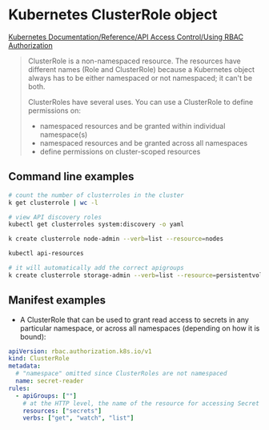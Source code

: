 # Kubernetes ClusterRole object

[Kubernetes Documentation/Reference/API Access Control/Using RBAC Authorization](https://kubernetes.io/docs/reference/access-authn-authz/rbac/)

> ClusterRole is a non-namespaced resource. The resources have different names (Role and ClusterRole) because a Kubernetes object always has to be either namespaced or not namespaced; it can't be both.
>  
> ClusterRoles have several uses. You can use a ClusterRole to define permissions on:
>  
> - namespaced resources and be granted within individual namespace(s)
> - namespaced resources and be granted across all namespaces
> - define permissions on cluster-scoped resources

## Command line examples

```bash
# count the number of clusterroles in the cluster
k get clusterrole | wc -l

# view API discovery roles
kubectl get clusterroles system:discovery -o yaml

k create clusterrole node-admin --verb=list --resource=nodes

kubectl api-resources

# it will automatically add the correct apigroups
k create clusterrole storage-admin --verb=list --resource=persistentvolumes,storageclasses
```

## Manifest examples

- A ClusterRole that can be used to grant read access to secrets in any particular namespace, or across all namespaces (depending on how it is bound):

```yaml
apiVersion: rbac.authorization.k8s.io/v1
kind: ClusterRole
metadata:
  # "namespace" omitted since ClusterRoles are not namespaced
  name: secret-reader
rules:
  - apiGroups: [""]
    # at the HTTP level, the name of the resource for accessing Secret objects is "secrets"
    resources: ["secrets"]
    verbs: ["get", "watch", "list"]
```
